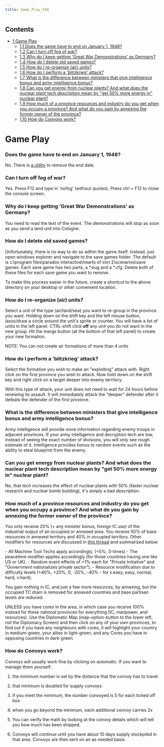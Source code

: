 ```yaml
---
title: Game_Play_FAQ
---
```


## Contents

- [1 Game Play](#Game_Play)
  - [1.1 Does the game have to end on January 1, 1948?](#Does_the_game_have_to_end_on_January_1.2C_1948.3F)
  - [1.2 Can I turn off fog of war?](#Can_I_turn_off_fog_of_war.3F)
  - [1.3 Why do I keep getting 'Great War Demonstrations' as Germany?](#Why_do_I_keep_getting_.27Great_War_Demonstrations.27_as_Germany.3F)
  - [1.4 How do I delete old saved games?](#How_do_I_delete_old_saved_games.3F)
  - [1.5 How do I re-organize (air) units?](#How_do_I_re-organize_.28air.29_units.3F)
  - [1.6 How do I perform a 'blitzkrieg' attack?](#How_do_I_perform_a_.27blitzkrieg.27_attack.3F)
  - [1.7 What is the difference between ministers that give intelligence bonus and army intelligence bonus?](#What_is_the_difference_between_ministers_that_give_intelligence_bonus_and_army_intelligence_bonus.3F)
  - [1.8 Can you get energy from nuclear plants? And what does the nuclear plant tech description mean by "get 50% more energy in" nuclear plant?](#Can_you_get_energy_from_nuclear_plants.3F_And_what_does_the_nuclear_plant_tech_description_mean_by_.22get_50.25_more_energy_in.22_nuclear_plant.3F)
  - [1.9 How much of a province resources and industry do you get when you occupy a province? And what do you gain by annexing the former owner of the province?](#How_much_of_a_province_resources_and_industry_do_you_get_when_you_occupy_a_province.3F_And_what_do_you_gain_by_annexing_the_former_owner_of_the_province.3F)
  - [1.10 How do Convoys work?](#How_do_Convoys_work.3F)

# Game Play

### Does the game have to end on January 1, 1948?

No. There is [a utility](/wiki/Utilities#No_Time_Limit_Mod_Tool "Utilities") to remove the end date.

### Can I turn off fog of war?

Yes. Press F12 and type in 'nofog' (without quotes). Press ctrl + F12 to close the console screen.

### Why do I keep getting 'Great War Demonstrations' as Germany?

You need to read the text of the event. The demonstrations will stop as soon as you send a land unit into Cologne.

### How do I delete old saved games?

Unfortunately, there is no way to do so within the game itself. Instead, just open windows explorer and navigate to the save games folder. The default is c:\\program files\\paradox interactive\\hearts of iron 2\\scenarios\\save games. Each save game has two parts, a \*.eug and a \*.cfg. Delete both of these files for each save game you want to remove.

To make this process easier in the future, create a shortcut to the above directory on your desktop or other convenient location.

### How do I re-organize (air) units?

Select a unit of the type (air/land/sea) you want to re-group in the province you want. Holding down on the shift key and the left mouse button, lasso/draw a circle around the unit's sprite or counter. You will have a list of units in the left panel. CTRL-shift click **off** any unit you do not want in the new group. Hit the merge button (at the bottom of that left panel) to create your new formation.

NOTE: You can not create air formations of more than 4 units

### How do I perform a 'blitzkrieg' attack?

Select the formation you wish to make an "exploiting" attack with. Right click on the first province you wish to attack. Now hold down on the shift key and right click on a target deeper into enemy territory.

With this type of attack, your unit does not need to wait for 24 hours before renewing its assault. It will immediately attack the "deeper" defender after it defeats the defender of the first province.

### What is the difference between ministers that give intelligence bonus and army intelligence bonus?

Army intelligence will provide more information regarding enemy troops in adjacent provinces. If your army intelligence and decryption tech are low, instead of seeing the exact number of divisions, you will only see rough estimate of it. Intelligence provides bonus to random events such as the ability to steal blueprint from the enemy.

### Can you get energy from nuclear plants? And what does the nuclear plant tech description mean by "get 50% more energy in" nuclear plant?

No, that tech increases the effect of nuclear plants with 50% (faster nuclear research and nuclear bomb building), it's simply a bad description.

### How much of a province resources and industry do you get when you occupy a province? And what do you gain by annexing the former owner of the province?

You only receive 20% (+ any minister bonus, foreign IC use) of the industrial output of an occupied or annexed area. You receive 50% of base resources in annexed territory and 40% in occupied territory. Other modifiers for resources are discussed in [this thread](http://forum.paradoxplaza.com/forum/showthread.php?t=209413) and summarized below:

\- All Machine Tool Techs apply accordingly. (+5%; 3-times) - The peacetime modifier applies accordingly (for those countries having one like US or UK). - Random event effects of +1% each for "Private Initiative" and "Government nationalizes private sector"). - Resource modification due to difficulty levels (+40%, +20%, 0, -20%, -40% - for v.easy, easy, normal, hard, v.hard).

You gain nothing in IC, and just a few more resources, by annexing, but the occupied TC drain is removed for annexed countries and base partisan levels are reduced.

UNLESS you have cores in the area, in which case you receive 100% instead for these national provinces for everything (IC, manpower, and resources). Use the Diplomatic Map (map-option-button to the lower left, not the Diplomacy Screen) and then click on any of your own provinces, to find out if you have any neighbours with cores, it will highlight your country in medium-green, your allies in light-green, and any Cores you have in opposing countries in dark-green.

### How do Convoys work?

Convoys will usually work fine by clicking on automatic. If you want to manage them yourself:

1. the minimum number is set by the distance that the convoy has to travel

2. that minimum is doubled for supply convoys

3. if you meet the minimum, the number convoyed is 5 for each ticked off box

4. when you go beyond the minimum, each additional convoy carries 2x

5. You can verify the math by looking at the convoy details which will tell you how much has been shipped.

6. Convoys will continue until you have about 10 days supply stockpiled in that area. Convoys are then sent on an as needed basis.
